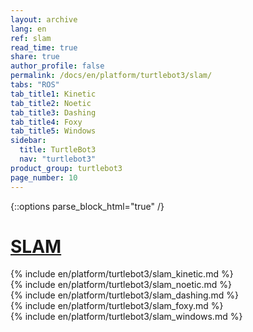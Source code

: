 ```yaml
---
layout: archive
lang: en
ref: slam
read_time: true
share: true
author_profile: false
permalink: /docs/en/platform/turtlebot3/slam/
tabs: "ROS"
tab_title1: Kinetic
tab_title2: Noetic
tab_title3: Dashing
tab_title4: Foxy
tab_title5: Windows
sidebar:
  title: TurtleBot3
  nav: "turtlebot3"
product_group: turtlebot3
page_number: 10
---
```


<div style="counter-reset: h1 3"></div>

{::options parse_block_html="true" /}

# [SLAM](#slam)

<section id="{{ page.tab_title1 }}" class="tab_contents">
{% include en/platform/turtlebot3/slam_kinetic.md %}
</section>

<section id="{{ page.tab_title2 }}" class="tab_contents">
{% include en/platform/turtlebot3/slam_noetic.md %}
</section>

<section id="{{ page.tab_title3 }}" class="tab_contents">
{% include en/platform/turtlebot3/slam_dashing.md %}
</section>

<section id="{{ page.tab_title4 }}" class="tab_contents">
{% include en/platform/turtlebot3/slam_foxy.md %}
</section>

<section id="{{ page.tab_title5 }}" class="tab_contents">
{% include en/platform/turtlebot3/slam_windows.md %}
</section>